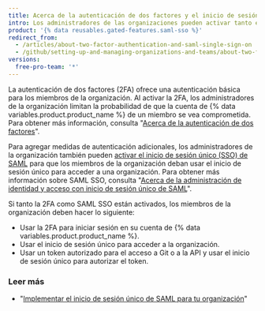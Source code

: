 ```yaml
---
title: Acerca de la autenticación de dos factores y el inicio de sesión único de SAML
intro: Los administradores de las organizaciones pueden activar tanto el inicio de sesión único de SAML como la autenticación de dos factores para agregar medidas de autenticación adicionales para sus miembros de la organización.
product: '{% data reusables.gated-features.saml-sso %}'
redirect_from:
  - /articles/about-two-factor-authentication-and-saml-single-sign-on
  - /github/setting-up-and-managing-organizations-and-teams/about-two-factor-authentication-and-saml-single-sign-on
versions:
  free-pro-team: '*'
---
```

La autenticación de dos factores (2FA) ofrece una autenticación básica para los miembros de la organización. Al activar la 2FA, los administradores de la organización limitan la probabilidad de que la cuenta de {% data variables.product.product_name %} de un miembro se vea comprometida. Para obtener más información, consulta "[Acerca de la autenticación de dos factores](/articles/about-two-factor-authentication)".

Para agregar medidas de autenticación adicionales, los administradores de la organización también pueden [activar el inicio de sesión único (SSO) de SAML](/articles/enabling-and-testing-saml-single-sign-on-for-your-organization) para que los miembros de la organización deban usar el inicio de sesión único para acceder a una organización. Para obtener más información sobre SAML SSO, consulta "[Acerca de la administración de identidad y acceso con inicio de sesión único de SAML](/articles/about-identity-and-access-management-with-saml-single-sign-on)".

Si tanto la 2FA como SAML SSO están activados, los miembros de la organización deben hacer lo siguiente:
- Usar la 2FA para iniciar sesión en su cuenta de {% data variables.product.product_name %}.
- Usar el inicio de sesión único para acceder a la organización.
- Usar un token autorizado para el acceso a Git o a la API y usar el inicio de sesión único para autorizar el token.

### Leer más

- "[Implementar el inicio de sesión único de SAML para tu organización](/articles/enforcing-saml-single-sign-on-for-your-organization)"
